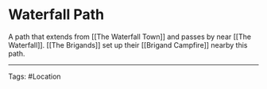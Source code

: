 # Waterfall Path

A path that extends from [[The Waterfall Town]] and passes by near [[The Waterfall]]. [[The Brigands]] set up their [[Brigand Campfire]] nearby this path.

---
Tags: #Location 